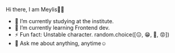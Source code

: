 Hi there, I am Meylis:man_technologist:

- 🔭 I’m currently studying at the institute.
- 🌱 I’m currently learning Frontend dev.
- ⚡ Fun fact: Unstable character. random.choice([😑️, 😁️, 🥺️, 😡️])
- 💬️ Ask me about anything, anytime☺️




